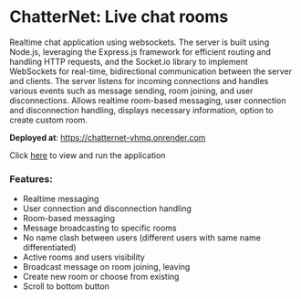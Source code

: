 # ChatterNet: Live chat rooms

Realtime chat application using websockets. The server is built using Node.js, leveraging the Express.js framework for efficient routing and handling HTTP requests, and the Socket.io library to implement WebSockets for real-time, bidirectional communication between the server and clients. The server listens for incoming connections and handles various events such as message sending, room joining, and user disconnections. Allows realtime room-based messaging, user connection and disconnection handling, displays necessary information, option to create custom room.

**Deployed at**: https://chatternet-vhmq.onrender.com 

Click [here](https://chatternet-vhmq.onrender.com) to view and run the application

### Features:
- Realtime messaging
- User connection and disconnection handling
- Room-based messaging
- Message broadcasting to specific rooms
- No name clash between users (different users with same name differentiated)
- Active rooms and users visibility
- Broadcast message on room joining, leaving
- Create new room or choose from existing
- Scroll to bottom button
